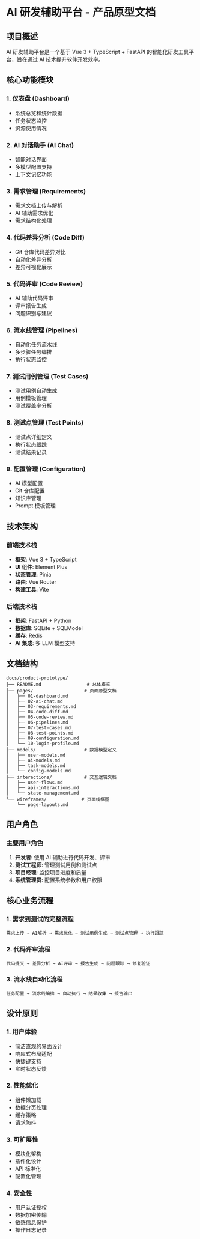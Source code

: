 # AI 研发辅助平台 - 产品原型文档

## 项目概述

AI 研发辅助平台是一个基于 Vue 3 + TypeScript + FastAPI 的智能化研发工具平台，旨在通过 AI 技术提升软件开发效率。

## 核心功能模块

### 1. 仪表盘 (Dashboard)
- 系统总览和统计数据
- 任务状态监控
- 资源使用情况

### 2. AI 对话助手 (AI Chat)
- 智能对话界面
- 多模型配置支持
- 上下文记忆功能

### 3. 需求管理 (Requirements)
- 需求文档上传与解析
- AI 辅助需求优化
- 需求结构化处理

### 4. 代码差异分析 (Code Diff)
- Git 仓库代码差异对比
- 自动化差异分析
- 差异可视化展示

### 5. 代码评审 (Code Review)
- AI 辅助代码评审
- 评审报告生成
- 问题识别与建议

### 6. 流水线管理 (Pipelines)
- 自动化任务流水线
- 多步骤任务编排
- 执行状态监控

### 7. 测试用例管理 (Test Cases)
- 测试用例自动生成
- 用例模板管理
- 测试覆盖率分析

### 8. 测试点管理 (Test Points)
- 测试点详细定义
- 执行状态跟踪
- 测试结果记录

### 9. 配置管理 (Configuration)
- AI 模型配置
- Git 仓库配置
- 知识库管理
- Prompt 模板管理

## 技术架构

### 前端技术栈
- **框架**: Vue 3 + TypeScript
- **UI 组件**: Element Plus
- **状态管理**: Pinia
- **路由**: Vue Router
- **构建工具**: Vite

### 后端技术栈
- **框架**: FastAPI + Python
- **数据库**: SQLite + SQLModel
- **缓存**: Redis
- **AI 集成**: 多 LLM 模型支持

## 文档结构

```
docs/product-prototype/
├── README.md                 # 总体概览
├── pages/                   # 页面原型文档
│   ├── 01-dashboard.md
│   ├── 02-ai-chat.md
│   ├── 03-requirements.md
│   ├── 04-code-diff.md
│   ├── 05-code-review.md
│   ├── 06-pipelines.md
│   ├── 07-test-cases.md
│   ├── 08-test-points.md
│   ├── 09-configuration.md
│   └── 10-login-profile.md
├── models/                  # 数据模型定义
│   ├── user-models.md
│   ├── ai-models.md
│   ├── task-models.md
│   └── config-models.md
├── interactions/            # 交互逻辑文档
│   ├── user-flows.md
│   ├── api-interactions.md
│   └── state-management.md
└── wireframes/             # 页面线框图
    └── page-layouts.md
```

## 用户角色

### 主要用户角色
1. **开发者**: 使用 AI 辅助进行代码开发、评审
2. **测试工程师**: 管理测试用例和测试点
3. **项目经理**: 监控项目进度和质量
4. **系统管理员**: 配置系统参数和用户权限

## 核心业务流程

### 1. 需求到测试的完整流程
```
需求上传 → AI解析 → 需求优化 → 测试用例生成 → 测试点管理 → 执行跟踪
```

### 2. 代码评审流程
```
代码提交 → 差异分析 → AI评审 → 报告生成 → 问题跟踪 → 修复验证
```

### 3. 流水线自动化流程
```
任务配置 → 流水线编排 → 自动执行 → 结果收集 → 报告输出
```

## 设计原则

### 1. 用户体验
- 简洁直观的界面设计
- 响应式布局适配
- 快捷键支持
- 实时状态反馈

### 2. 性能优化
- 组件懒加载
- 数据分页处理
- 缓存策略
- 请求防抖

### 3. 可扩展性
- 模块化架构
- 插件化设计
- API 标准化
- 配置化管理

### 4. 安全性
- 用户认证授权
- 数据加密传输
- 敏感信息保护
- 操作日志记录 